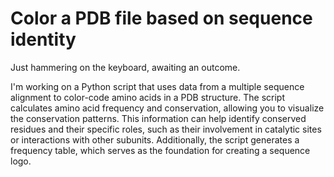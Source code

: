 # Color a PDB file based on sequence identity


Just hammering on the keyboard, awaiting an outcome.

I'm working on a Python script that uses data from a multiple sequence alignment to color-code amino acids in a PDB structure. The script calculates amino acid frequency and conservation, allowing you to visualize the conservation patterns. This information can help identify conserved residues and their specific roles, such as their involvement in catalytic sites or interactions with other subunits. Additionally, the script generates a frequency table, which serves as the foundation for creating a sequence logo.
